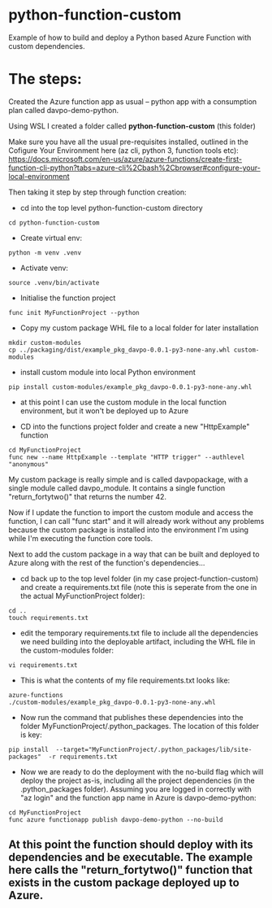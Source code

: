 # python-function-custom
Example of how to build and deploy a Python based Azure Function with custom dependencies.

# The steps:

Created the Azure function app as usual – python app with a consumption plan called davpo-demo-python. 

Using WSL I created a folder called __python-function-custom__ (this folder)

Make sure you have all the usual pre-requisites installed, outlined in the Cofigure Your Environment here (az cli, python 3, function tools etc): https://docs.microsoft.com/en-us/azure/azure-functions/create-first-function-cli-python?tabs=azure-cli%2Cbash%2Cbrowser#configure-your-local-environment

Then taking it step by step through function creation:

* cd into the top level python-function-custom directory
```
cd python-function-custom
```
* Create virtual env: 
```
python -m venv .venv
```
* Activate venv:
```
source .venv/bin/activate
```

* Initialise the function project
```
func init MyFunctionProject --python
```

* Copy my custom package WHL file to a local folder for later installation
```
mkdir custom-modules
cp ../packaging/dist/example_pkg_davpo-0.0.1-py3-none-any.whl custom-modules
```

* install custom module into local Python environment
```
pip install custom-modules/example_pkg_davpo-0.0.1-py3-none-any.whl
```

* at this point I can use the custom module in the local function environment, but it won't be deployed up to Azure

* CD into the functions project folder and create a new "HttpExample" function
```
cd MyFunctionProject
func new --name HttpExample --template "HTTP trigger" --authlevel "anonymous"
```

My custom package is really simple and is called davpopackage, with a single module called davpo_module. It contains a single function "return_fortytwo()"
that returns the number 42.

Now if I update the function to import the custom module and access the function, I can call "func start" and it will already work without any problems because the custom package is installed into the environment I'm using while I'm executing the function core tools.

Next to add the custom package in a way that can be built and deployed to Azure along with the rest of the function's dependencies...

* cd back up to the top level folder (in my case project-function-custom) and create a requirements.txt file (note this is seperate from the one in the actual MyFunctionProject folder):
```
cd ..
touch requirements.txt
```

* edit the temporary requirements.txt file to include all the dependencies we need building into the deployable artifact, including the WHL file in the 
custom-modules folder:
```
vi requirements.txt
```
* This is what the contents of my file requirements.txt looks like:

```
azure-functions
./custom-modules/example_pkg_davpo-0.0.1-py3-none-any.whl
```

* Now run the command that publishes these dependencies into the folder MyFunctionProject/.python_packages. The location of this folder is key:
```
pip install  --target="MyFunctionProject/.python_packages/lib/site-packages"  -r requirements.txt
```

* Now we are ready to do the deployment with the no-build flag which will deploy the project as-is, including all the project dependencies (in the .python_packages folder). Assuming you are logged in correctly with "az login" and the function app name in Azure is davpo-demo-python:
```
cd MyFunctionProject
func azure functionapp publish davpo-demo-python --no-build
```

## At this point the function should deploy with its dependencies and be executable. The example here calls the "return_fortytwo()" function that exists in the custom package deployed up to Azure.
